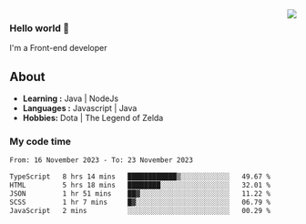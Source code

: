 <img align='right' src="https://github-readme-stats.vercel.app/api?username=jumodada&show_icons=true&theme=vue">

### Hello world 👋

I'm a Front-end developer 
    
## About
-  **Learning :** Java | NodeJs
-  **Languages :** Javascript | Java
-  **Hobbies:** Dota | The Legend of Zelda

### My code time

<!--START_SECTION:waka-->

```txt
From: 16 November 2023 - To: 23 November 2023

TypeScript   8 hrs 14 mins   ████████████▒░░░░░░░░░░░░   49.67 %
HTML         5 hrs 18 mins   ████████░░░░░░░░░░░░░░░░░   32.01 %
JSON         1 hr 51 mins    ██▓░░░░░░░░░░░░░░░░░░░░░░   11.22 %
SCSS         1 hr 7 mins     █▓░░░░░░░░░░░░░░░░░░░░░░░   06.79 %
JavaScript   2 mins          ░░░░░░░░░░░░░░░░░░░░░░░░░   00.29 %
```

<!--END_SECTION:waka-->
